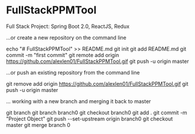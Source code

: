 # FullStackPPMTool
Full Stack Project: Spring Boot 2.0, ReactJS, Redux

...or create a new repository on the command line

echo "# FullStackPPMTool" >> README.md
git init
git add README.md
git commit -m "first commit"
git remote add origin https://github.com/alexlen01/FullStackPPMTool.gif
git push -u origin master

...or push an existing repository from the command line

git remove add origin https://github.com/alexlen01/FullStackPPMTool.gif
git push -u origin master


... working with a new branch and merging it back to master

git branch
git branch branch0
git checkout branch0
git add .
git commit -m "Project Object"
git push --set-upstream origin branch0
git checkout master
git merge branch 0